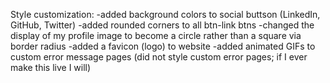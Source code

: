 Style customization:
-added background colors to social buttson (LinkedIn, GitHub, Twitter)
-added rounded corners to all btn-link btns
-changed the display of my profile image to become a circle rather than a square via border radius
-added a favicon (logo) to website
-added animated GIFs to custom error message pages (did not style custom error pages; if I ever make this live I will)